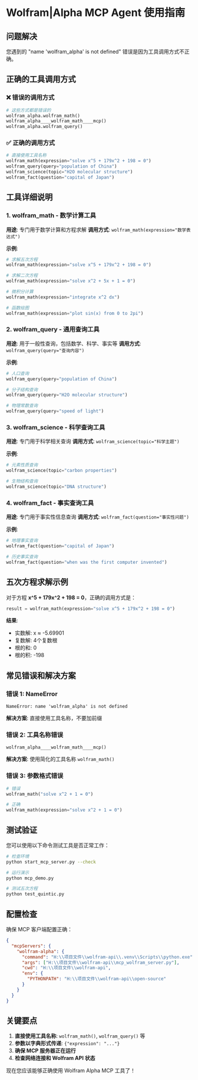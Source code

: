 # Wolfram|Alpha MCP Agent 使用指南

## 问题解决

您遇到的 "name 'wolfram_alpha' is not defined" 错误是因为工具调用方式不正确。

## 正确的工具调用方式

### ❌ 错误的调用方式
```python
# 这些方式都是错误的
wolfram_alpha.wolfram_math()
wolfram_alpha____wolfram_math____mcp()
wolfram_alpha.wolfram_query()
```

### ✅ 正确的调用方式
```python
# 直接使用工具名称
wolfram_math(expression="solve x^5 + 179x^2 + 198 = 0")
wolfram_query(query="population of China")
wolfram_science(topic="H2O molecular structure")
wolfram_fact(question="capital of Japan")
```

## 工具详细说明

### 1. wolfram_math - 数学计算工具
**用途**: 专门用于数学计算和方程求解
**调用方式**: `wolfram_math(expression="数学表达式")`

**示例**:
```python
# 求解五次方程
wolfram_math(expression="solve x^5 + 179x^2 + 198 = 0")

# 求解二次方程
wolfram_math(expression="solve x^2 + 5x + 1 = 0")

# 微积分计算
wolfram_math(expression="integrate x^2 dx")

# 函数绘图
wolfram_math(expression="plot sin(x) from 0 to 2pi")
```

### 2. wolfram_query - 通用查询工具
**用途**: 用于一般性查询，包括数学、科学、事实等
**调用方式**: `wolfram_query(query="查询内容")`

**示例**:
```python
# 人口查询
wolfram_query(query="population of China")

# 分子结构查询
wolfram_query(query="H2O molecular structure")

# 物理常数查询
wolfram_query(query="speed of light")
```

### 3. wolfram_science - 科学查询工具
**用途**: 专门用于科学相关查询
**调用方式**: `wolfram_science(topic="科学主题")`

**示例**:
```python
# 元素性质查询
wolfram_science(topic="carbon properties")

# 生物结构查询
wolfram_science(topic="DNA structure")
```

### 4. wolfram_fact - 事实查询工具
**用途**: 专门用于事实性信息查询
**调用方式**: `wolfram_fact(question="事实性问题")`

**示例**:
```python
# 地理事实查询
wolfram_fact(question="capital of Japan")

# 历史事实查询
wolfram_fact(question="when was the first computer invented")
```

## 五次方程求解示例

对于方程 **x^5 + 179x^2 + 198 = 0**，正确的调用方式是：

```python
result = wolfram_math(expression="solve x^5 + 179x^2 + 198 = 0")
```

**结果**:
- 实数解: x ≈ -5.69901
- 复数解: 4个复数根
- 根的和: 0
- 根的积: -198

## 常见错误和解决方案

### 错误 1: NameError
```
NameError: name 'wolfram_alpha' is not defined
```
**解决方案**: 直接使用工具名称，不要加前缀

### 错误 2: 工具名称错误
```
wolfram_alpha____wolfram_math____mcp()
```
**解决方案**: 使用简化的工具名称 `wolfram_math()`

### 错误 3: 参数格式错误
```python
# 错误
wolfram_math("solve x^2 + 1 = 0")

# 正确
wolfram_math(expression="solve x^2 + 1 = 0")
```

## 测试验证

您可以使用以下命令测试工具是否正常工作：

```bash
# 检查环境
python start_mcp_server.py --check

# 运行演示
python mcp_demo.py

# 测试五次方程
python test_quintic.py
```

## 配置检查

确保 MCP 客户端配置正确：

```json
{
  "mcpServers": {
    "wolfram-alpha": {
      "command": "H:\\项目文件\\wolfram-api\\.venv\\Scripts\\python.exe",
      "args": ["H:\\项目文件\\wolfram-api\\mcp_wolfram_server.py"],
      "cwd": "H:\\项目文件\\wolfram-api",
      "env": {
        "PYTHONPATH": "H:\\项目文件\\wolfram-api\\open-source"
      }
    }
  }
}
```

## 关键要点

1. **直接使用工具名称**: `wolfram_math()`, `wolfram_query()` 等
2. **参数以字典形式传递**: `{"expression": "..."}`
3. **确保 MCP 服务器正在运行**
4. **检查网络连接和 Wolfram API 状态**

现在您应该能够正确使用 Wolfram Alpha MCP 工具了！
